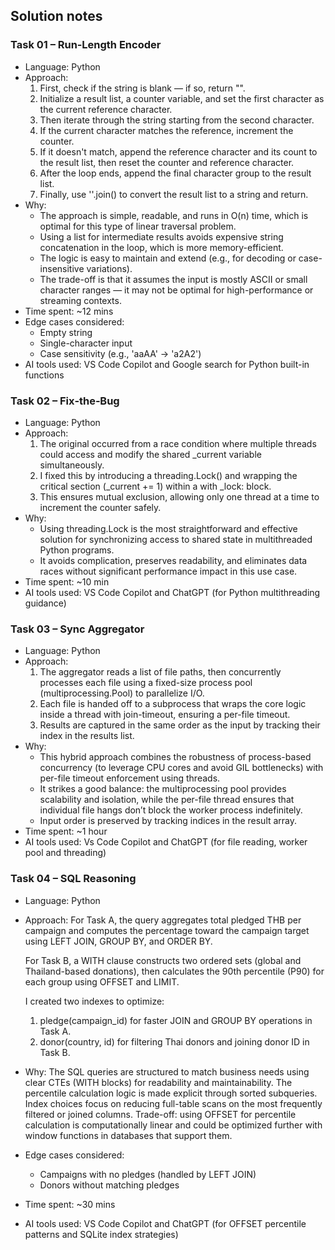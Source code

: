 ## Solution notes

### Task 01 – Run‑Length Encoder

- Language: Python
- Approach:
  1. First, check if the string is blank — if so, return "".
  2. Initialize a result list, a counter variable, and set the first character as the current reference character.
  3. Then iterate through the string starting from the second character.
  4. If the current character matches the reference, increment the counter.
  5. If it doesn't match, append the reference character and its count to the result list, then reset the counter and reference character.
  6. After the loop ends, append the final character group to the result list.
  7. Finally, use ''.join() to convert the result list to a string and return.
- Why:
  - The approach is simple, readable, and runs in O(n) time, which is optimal for this type of linear traversal problem.
  - Using a list for intermediate results avoids expensive string concatenation in the loop, which is more memory-efficient.
  - The logic is easy to maintain and extend (e.g., for decoding or case-insensitive variations).
  - The trade-off is that it assumes the input is mostly ASCII or small character ranges — it may not be optimal for high-performance or streaming contexts.
- Time spent: ~12 mins
- Edge cases considered:
  - Empty string
  - Single-character input
  - Case sensitivity (e.g., 'aaAA' → 'a2A2')
- AI tools used: VS Code Copilot and Google search for Python built-in functions

### Task 02 – Fix‑the‑Bug

- Language: Python
- Approach:
  1. The original occurred from a race condition where multiple threads could access and modify the shared \_current variable simultaneously.
  2. I fixed this by introducing a threading.Lock() and wrapping the critical section (\_current += 1) within a with \_lock: block.
  3. This ensures mutual exclusion, allowing only one thread at a time to increment the counter safely.
- Why:
  - Using threading.Lock is the most straightforward and effective solution for synchronizing access to shared state in multithreaded Python programs.
  - It avoids complication, preserves readability, and eliminates data races without significant performance impact in this use case.
- Time spent: ~10 min
- AI tools used: VS Code Copilot and ChatGPT (for Python multithreading guidance)

### Task 03 – Sync Aggregator

- Language: Python
- Approach:
  1. The aggregator reads a list of file paths, then concurrently processes each file using a fixed-size process pool (multiprocessing.Pool) to parallelize I/O.
  2. Each file is handed off to a subprocess that wraps the core logic inside a thread with join-timeout, ensuring a per-file timeout.
  3. Results are captured in the same order as the input by tracking their index in the results list.
- Why:
  - This hybrid approach combines the robustness of process-based concurrency (to leverage CPU cores and avoid GIL bottlenecks) with per-file timeout enforcement using threads.
  - It strikes a good balance: the multiprocessing pool provides scalability and isolation, while the per-file thread ensures that individual file hangs don’t block the worker process indefinitely.
  - Input order is preserved by tracking indices in the result array.
- Time spent: ~1 hour
- AI tools used: Vs Code Copilot and ChatGPT (for file reading, worker pool and threading)

### Task 04 – SQL Reasoning

- Language: Python
- Approach:
  For Task A, the query aggregates total pledged THB per campaign and computes the percentage toward the campaign target using LEFT JOIN, GROUP BY, and ORDER BY.

  For Task B, a WITH clause constructs two ordered sets (global and Thailand-based donations), then calculates the 90th percentile (P90) for each group using OFFSET and LIMIT.

  I created two indexes to optimize:

  1. pledge(campaign_id) for faster JOIN and GROUP BY operations in Task A.
  2. donor(country, id) for filtering Thai donors and joining donor ID in Task B.

- Why:
  The SQL queries are structured to match business needs using clear CTEs (WITH blocks) for readability and maintainability. The percentile calculation logic is made explicit through sorted subqueries. Index choices focus on reducing full-table scans on the most frequently filtered or joined columns. Trade-off: using OFFSET for percentile calculation is computationally linear and could be optimized further with window functions in databases that support them.

- Edge cases considered:

  - Campaigns with no pledges (handled by LEFT JOIN)
  - Donors without matching pledges

- Time spent: ~30 mins
- AI tools used: VS Code Copilot and ChatGPT (for OFFSET percentile patterns and SQLite index strategies)
